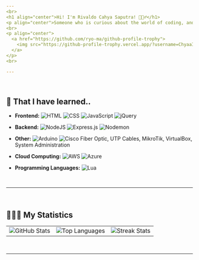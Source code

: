 ```yaml
---
<br>
<h1 align="center">Hi! I'm Rivaldo Cahya Saputra! 🙇🏻‍♂️</h1>
<p align="center">Someone who is curious about the world of coding, and I'm a passionate developer who loves exploring new technologies and crafting exciting projects. Beyond coding, I find joy in reading novels and immersing myself in the world of music 📖🌟.</p> 
<br>
<p align="center">
  <a href="https://github.com/ryo-ma/github-profile-trophy">
    <img src="https://github-profile-trophy.vercel.app/?username=ChyaaIsHere&theme=nord&no-frame=true&no-bg=true&margin-w=4" alt="" />
  </a>
</p>
<br>

---
```

<br>

## 📘 That I have learned..
- **Frontend:** ![HTML](https://img.shields.io/badge/html-%23E34F26.svg?style=flat&logo=html5&logoColor=white) ![CSS](https://img.shields.io/badge/css-%231572B6.svg?style=flat&logo=css3&logoColor=white) ![JavaScript](https://img.shields.io/badge/javascript-%23323330.svg?style=flat&logo=javascript&logoColor=%23F7DF1E) ![jQuery](https://img.shields.io/badge/jquery-%230769AD.svg?style=flat&logo=jquery&logoColor=white)
- **Backend:** ![NodeJS](https://img.shields.io/badge/node.js-6DA55F?style=flat&logo=node.js&logoColor=white) ![Express.js](https://img.shields.io/badge/express.js-%23404d59.svg?style=flat&logo=express&logoColor=%2361DAFB) ![Nodemon](https://img.shields.io/badge/NODEMON-%23323330.svg?style=flat&logo=nodemon&logoColor=%BBDEAD)
- **Other:** ![Arduino](https://img.shields.io/badge/-Arduino-00979D?style=flat&logo=Arduino&logoColor=white) ![Cisco](https://img.shields.io/badge/cisco-%23049fd9.svg?style=flat&logo=cisco&logoColor=black) Fiber Optic, UTP Cables, MikroTik, VirtualBox, System Administration 
- **Cloud Computing:** ![AWS](https://img.shields.io/badge/AWS-%23FF9900.svg?style=flat&logo=amazon-aws&logoColor=white) ![Azure](https://img.shields.io/badge/MicrosoftAzure-%230072C6.svg?style=flat&logo=microsoftazure&logoColor=white)

- **Programming Languages:** ![Lua](https://img.shields.io/badge/lua-%232C2D72.svg?style=flat&logo=lua&logoColor=white)
<br>

---
<br>

## 🧑🏻‍💻 My Statistics
<table border="0">
  <tr>
    <td><img src="https://github-readme-stats.vercel.app/api?username=ChyaaIsHere&theme=dark&hide_border=true&include_all_commits=true&count_private=true" alt="GitHub Stats" /></td>
    <td><img src="https://github-readme-stats.vercel.app/api/top-langs/?username=ChyaaIsHere&theme=dark&hide_border=true&include_all_commits=true&count_private=true&layout=compact" alt="Top Languages" /></td>
    <td><img src="https://github-readme-streak-stats.herokuapp.com/?user=ChyaaIsHere&theme=dark&hide_border=true" alt="Streak Stats" /></td>
  </tr>
</table>
<br>


---

